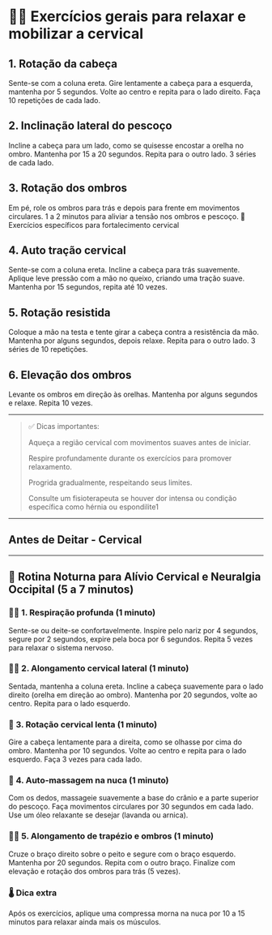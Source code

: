 
# 🧘‍♀️ Exercícios gerais para relaxar e mobilizar a cervical

## 1. Rotação da cabeça

Sente-se com a coluna ereta.
Gire lentamente a cabeça para a esquerda, mantenha por 5 segundos.
Volte ao centro e repita para o lado direito.
Faça 10 repetições de cada lado.


## 2. Inclinação lateral do pescoço

Incline a cabeça para um lado, como se quisesse encostar a orelha no ombro.
Mantenha por 15 a 20 segundos.
Repita para o outro lado.
3 séries de cada lado.

## 3. Rotação dos ombros

Em pé, role os ombros para trás e depois para frente em movimentos circulares.
1 a 2 minutos para aliviar a tensão nos ombros e pescoço.
💪 Exercícios específicos para fortalecimento cervical

## 4. Auto tração cervical

Sente-se com a coluna ereta.
Incline a cabeça para trás suavemente.
Aplique leve pressão com a mão no queixo, criando uma tração suave.
Mantenha por 15 segundos, repita até 10 vezes.

## 5. Rotação resistida

Coloque a mão na testa e tente girar a cabeça contra a resistência da mão.
Mantenha por alguns segundos, depois relaxe.
Repita para o outro lado.
3 séries de 10 repetições.

## 6. Elevação dos ombros

Levante os ombros em direção às orelhas.
Mantenha por alguns segundos e relaxe.
Repita 10 vezes.

--- 

> 
> ✅ Dicas importantes:
> 
> Aqueça a região cervical com movimentos suaves antes de iniciar.
> 
> Respire profundamente durante os exercícios para promover relaxamento.
> 
> Progrida gradualmente, respeitando seus limites.
> 
> Consulte um fisioterapeuta se houver dor intensa ou condição específica como hérnia ou espondilite1


--- 


## Antes de Deitar -  Cervical 

---

## 🌙 Rotina Noturna para Alívio Cervical e Neuralgia Occipital (5 a 7 minutos)

### 🧘‍♀️ 1. Respiração profunda (1 minuto)
Sente-se ou deite-se confortavelmente.
Inspire pelo nariz por 4 segundos, segure por 2 segundos, expire pela boca por 6 segundos.
Repita 5 vezes para relaxar o sistema nervoso.

### 🧍‍♀️ 2. Alongamento cervical lateral (1 minuto)
Sentada, mantenha a coluna ereta.
Incline a cabeça suavemente para o lado direito (orelha em direção ao ombro).
Mantenha por 20 segundos, volte ao centro.
Repita para o lado esquerdo.

### 🔁 3. Rotação cervical lenta (1 minuto)
Gire a cabeça lentamente para a direita, como se olhasse por cima do ombro.
Mantenha por 10 segundos.
Volte ao centro e repita para o lado esquerdo.
Faça 3 vezes para cada lado.

### 🤲 4. Auto-massagem na nuca (1 minuto)
Com os dedos, massageie suavemente a base do crânio e a parte superior do pescoço.
Faça movimentos circulares por 30 segundos em cada lado.
Use um óleo relaxante se desejar (lavanda ou arnica).

### 🧍‍♀️ 5. Alongamento de trapézio e ombros (1 minuto)
Cruze o braço direito sobre o peito e segure com o braço esquerdo.
Mantenha por 20 segundos.
Repita com o outro braço.
Finalize com elevação e rotação dos ombros para trás (5 vezes).

### 🌡️ Dica extra
Após os exercícios, aplique uma compressa morna na nuca por 10 a 15 minutos para relaxar ainda mais os músculos.


